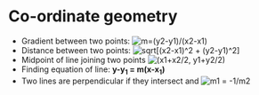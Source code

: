 Co-ordinate geometry
====

* Gradient between two points: ![m=(y2-y1)/(x2-x1)](http://qs.lc/dqgh5)
* Distance between two points: ![sqrt\[(x2-x1)^2 + (y2-y1)^2\]](http://qs.lc/u7sjd)
* Midpoint of line joining two points ![(x1+x2/2, y1+y2/2)](http://qs.lc/ig02x)
* Finding equation of line: **y-y<sub>1</sub> = m(x-x<sub>1</sub>)**
* Two lines are perpendicular if they intersect and ![m<sub>1</sub> = -1/m<sub>2</sub>](http://qs.lc/hwnsa)
